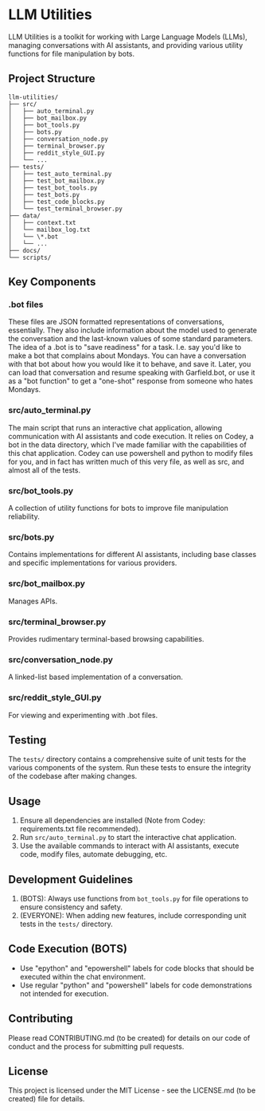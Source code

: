 # LLM Utilities
LLM Utilities is a toolkit for working with Large Language Models (LLMs), managing conversations with AI assistants, and providing various utility functions for file manipulation by bots.
## Project Structure
```
llm-utilities/
├── src/
│   ├── auto_terminal.py
│   ├── bot_mailbox.py
│   ├── bot_tools.py
│   ├── bots.py
│   ├── conversation_node.py
│   ├── terminal_browser.py
│   ├── reddit_style_GUI.py
│   └── ...
├── tests/
│   ├── test_auto_terminal.py
│   ├── test_bot_mailbox.py
│   ├── test_bot_tools.py
│   ├── test_bots.py
│   ├── test_code_blocks.py
│   └── test_terminal_browser.py
├── data/
│   ├── context.txt
│   └── mailbox_log.txt
│   └── \*.bot
│   └── ...
├── docs/
└── scripts/
```
## Key Components
### .bot files
These files are JSON formatted representations of conversations, essentially. They also include information about the model used to generate the conversation and the last-known values of some standard parameters. The idea of a .bot is to "save readiness" for a task. I.e. say you'd like to make a bot that complains about Mondays. You can have a conversation with that bot about how you would like it to behave, and save it. Later, you can load that conversation and resume speaking with Garfield.bot, or use it as a "bot function" to get a "one-shot" response from someone who hates Mondays.
### src/auto_terminal.py
The main script that runs an interactive chat application, allowing communication with AI assistants and code execution. It relies on Codey, a bot in the data directory, which I've made familiar with the capabilities of this chat application. Codey can use powershell and python to modify files for you, and in fact has written much of this very file, as well as src, and almost all of the tests.
### src/bot_tools.py 
A collection of utility functions for bots to improve file manipulation reliability.
### src/bots.py
Contains implementations for different AI assistants, including base classes and specific implementations for various providers.
### src/bot_mailbox.py
Manages APIs.
### src/terminal_browser.py
Provides rudimentary terminal-based browsing capabilities.
### src/conversation_node.py
A linked-list based implementation of a conversation.
### src/reddit_style_GUI.py
For viewing and experimenting with .bot files.
## Testing
The `tests/` directory contains a comprehensive suite of unit tests for the various components of the system. Run these tests to ensure the integrity of the codebase after making changes.
## Usage
1. Ensure all dependencies are installed (Note from Codey: requirements.txt file recommended).
2. Run `src/auto_terminal.py` to start the interactive chat application.
3. Use the available commands to interact with AI assistants, execute code, modify files, automate debugging, etc.
## Development Guidelines
1. (BOTS): Always use functions from `bot_tools.py` for file operations to ensure consistency and safety.
2. (EVERYONE): When adding new features, include corresponding unit tests in the `tests/` directory.
## Code Execution (BOTS)
- Use "epython" and "epowershell" labels for code blocks that should be executed within the chat environment.
- Use regular "python" and "powershell" labels for code demonstrations not intended for execution.
## Contributing
Please read CONTRIBUTING.md (to be created) for details on our code of conduct and the process for submitting pull requests.
## License
This project is licensed under the MIT License - see the LICENSE.md (to be created) file for details.